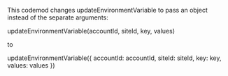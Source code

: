This codemod changes updateEnvironmentVariable to pass an object instead of the separate arguments:

updateEnvironmentVariable(accountId, siteId, key, values)

to 

updateEnvironmentVariable({
  accountId: accountId,
  siteId: siteId,
  key: key,
  values: values
})